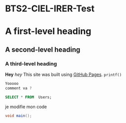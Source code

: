 # BTS2-CIEL-IRER-Test
# A first-level heading
## A second-level heading
### A third-level heading
**Hey** 
*hey*
This site was built using [GitHub Pages](https://pages.github.com/).
`printf()`
```C++
Yooooo
comment va ?
```
```SQL
SELECT * FROM  Users;
```
je modifie mon code

```JAVA
void main();
